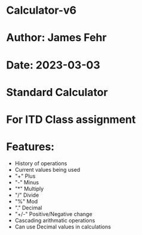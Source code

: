 # Calculator-v6
# Author: James Fehr
# Date: 2023-03-03
# Standard Calculator
# For ITD Class assignment
# Features:
- History of operations
- Current values being used
- "+" Plus
- "-" Minus
- "*" Multiply
- "/" Divide
- "%" Mod
- "." Decimal
- "+/-" Positive/Negative change
- Cascading arithmatic operations
- Can use Decimal values in calculations
